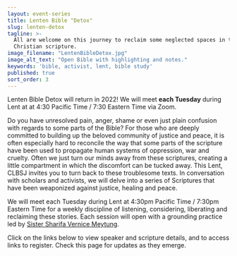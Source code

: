 ```yaml
---
layout: event-series
title: Lenten Bible "Detox"
slug: lenten-detox
tagline: >-
  All are welcome on this journey to reclaim some neglected spaces in the
  Christian scripture.
image_filename: "LentenBibleDetox.jpg"
image_alt_text: "Open Bible with highlighting and notes."
keywords: 'bible, activist, lent, bible study'
published: true
sort_order: 3
---
```

Lenten Bible Detox will return in 2022! We will meet **each Tuesday** during Lent at at 4:30 Pacific Time / 7:30 Eastern Time via Zoom.

Do you have unresolved pain, anger, shame or even just plain confusion with regards to some parts of the Bible? For those who are deeply committed to building up the beloved community of justice and peace, it is often especially hard to reconcile the way that some parts of the scripture have been used to propagate human systems of oppression, war and cruelty. Often we just turn our minds away from these scriptures, creating a little compartment in which the discomfort can be tucked away. This Lent, CLBSJ invites you to turn back to these troublesome texts. In conversation with scholars and activists, we will delve into a series of Scriptures that have been weaponized against justice, healing and peace.

We will meet each Tuesday during Lent at 4:30pm Pacific Time / 7:30pm Eastern Time for a weekly discipline of listening, considering, liberating and reclaiming these stories. Each session will open with a grounding practice led by [Sister Sharifa Vernice Meytung](https://clbsj.org/about/leadership/sr-sharifa-vernice-meytung/).

Click on the links below to view speaker and scripture details, and to access links to register. Check this page for updates as they emerge.
